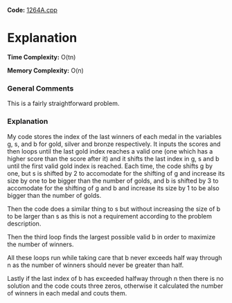 **Code:** [1264A.cpp](./1264A.cpp)

# Explanation

**Time Complexity:** O(tn)

**Memory Complexity:** O(n)

### General Comments

This is a fairly straightforward problem.

### Explanation

My code stores the index of the last winners of each medal in the variables g, s, and b for gold, silver and bronze respectively. It inputs the scores and then loops until the last gold index reaches a valid one (one which has a higher score than the score after it) and it shifts the last index in g, s and b until the first valid gold index is reached. Each time, the code shifts g by one, but s is shifted by 2 to accomodate for the shifting of g and increase its size by one to be bigger than the number of golds, and b is shifted by 3 to accomodate for the shifting of g and b and increase its size by 1 to be also bigger than the number of golds.

Then the code does a similar thing to s but without increasing the size of b to be larger than s as this is not a requirement according to the problem description.

Then the third loop finds the largest possible valid b in order to maximize the number of winners.

All these loops run while taking care that b never exceeds half way through n as the number of winners should never be greater than half.

Lastly if the last index of b has exceeded halfway through n then there is no solution and the code couts three zeros, otherwise it calculated the number of winners in each medal and couts them.
